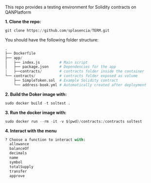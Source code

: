 This repo provides a testing environment for Solidity contracts on QANPlatform

**1. Clone the repo:**

```python
git clone https://github.com/splasencia/TERM.git
```

You should have the following folder structure:
```python
.
├── Dockerfile
├── app/
│   ├── index.js         # Main script
│   ├── package.json     # Dependencies for the app
|   ├──contracts/        # contracts folder inside the container
└── contracts/           # contracts folder exposed as volume
    ├── SimpleToken.sol  # Example Solidity contract
    └── address-book.yml # Automatically created after deployment
```

**2. Build the Doker image with:**

```python
sudo docker build -t soltest .
```

**3. Run the docker image with:**

```python
sudo docker run --rm -it -v $(pwd)/contracts:/contracts soltest
```

**4. Interact with the menu**

```python
? Choose a function to interact with:
  allowance
  balanceOf
  decimals
  name
  symbol
  totalSupply
  transfer
  approve
```

